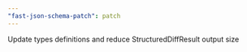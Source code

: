 ```yaml
---
"fast-json-schema-patch": patch
---
```


Update types definitions and reduce StructuredDiffResult output size

